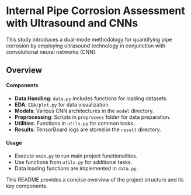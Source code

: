 # Internal Pipe Corrosion Assessment with Ultrasound and CNNs

This study introduces a dual-mode methodology for quantifying pipe corrosion by employing ultrasound technology in conjunction with convolutional neural networks (CNN).

## Overview

#### Components

-   **Data Handling**: `data.py` includes functions for loading datasets.
-   **EDA**: `EDA/plot.py` for data visualization.
-   **Models**: Various CNN architectures in the `model` directory.
-   **Preprocessing**: Scripts in `preprocess` folder for data preparation.
-   **Utilities**: Functions in `utils.py` for common tasks.
-   **Results**: TensorBoard logs are stored in the `result` directory.

#### Usage

-   Execute `main.py` to run main project functionalities.
-   Use functions from `utils.py` for additional tasks.
-   Data loading functions are implemented in `data.py`.

This README provides a concise overview of the project structure and its key components.
